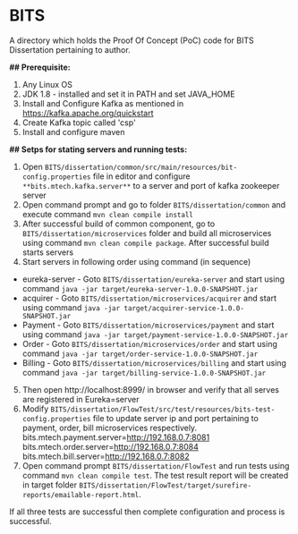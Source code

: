 # BITS

A directory which holds the Proof Of Concept (PoC) code for BITS Dissertation pertaining to author.

**## Prerequisite:**
1. Any Linux OS
2. JDK 1.8 - installed and set it in PATH and set JAVA_HOME
3. Install and Configure Kafka as mentioned in https://kafka.apache.org/quickstart
4. Create Kafka topic called 'csp'
5. Install and configure maven

**## Setps for stating servers and running tests:**
1. Open `BITS/dissertation/common/src/main/resources/bit-config.properties` file in editor and configure `**bits.mtech.kafka.server**` to a server and port of kafka zookeeper server
2. Open command prompt and go to folder `BITS/dissertation/common` and execute command `mvn clean compile install`
3. After successful build of common component, go to `BITS/dissertation/microservices` folder and build all microservices using command `mvn clean compile package`. After successful build starts servers
4. Start servers in following order using command (in sequence)
* eureka-server - Goto `BITS/dissertation/eureka-server` and start using command `java -jar target/eureka-server-1.0.0-SNAPSHOT.jar`
* acquirer - Goto `BITS/dissertation/microservices/acquirer` and start using command `java -jar target/acquirer-service-1.0.0-SNAPSHOT.jar`
* Payment - Goto `BITS/dissertation/microservices/payment` and start using command `java -jar target/payment-service-1.0.0-SNAPSHOT.jar`
* Order - Goto `BITS/dissertation/microservices/order` and start using command `java -jar target/order-service-1.0.0-SNAPSHOT.jar`
* Billing - Goto `BITS/dissertation/microservices/billing` and start using command `java -jar target/billing-service-1.0.0-SNAPSHOT.jar`
5. Then open http://localhost:8999/ in browser and verify that all serves are registered in Eureka=server
6. Modify `BITS/dissertation/FlowTest/src/test/resources/bits-test-config.properties` file to update server ip and port pertaining to payment, order, bill microservices respectively.
bits.mtech.payment.server=http://192.168.0.7:8081
bits.mtech.order.server=http://192.168.0.7:8084
bits.mtech.bill.server=http://192.168.0.7:8082
7. Open command prompt `BITS/dissertation/FlowTest` and run tests using command `mvn clean compile test`. The test result report will be created in target folder `BITS/dissertation/FlowTest/target/surefire-reports/emailable-report.html`. 

If all three tests are successful then complete configuration and process is successful.


